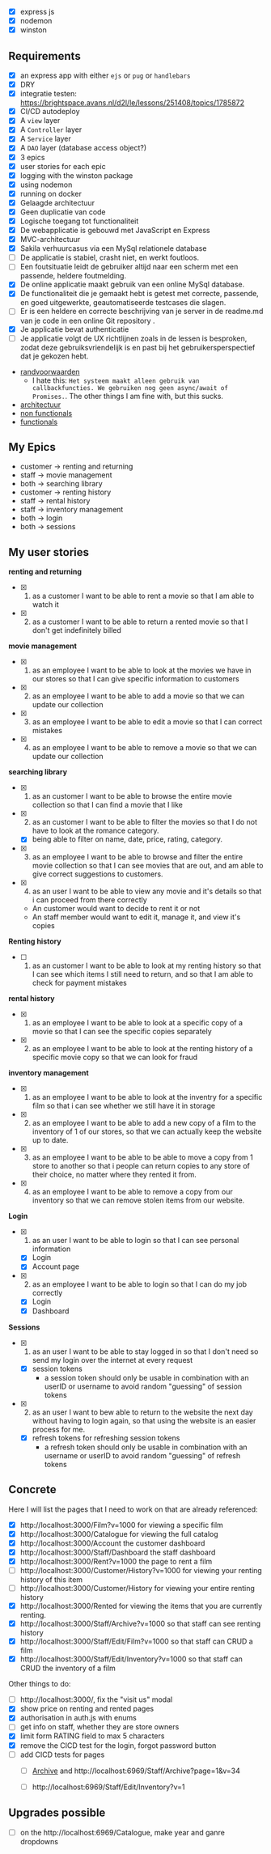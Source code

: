 
- [x] express js
- [x] nodemon
- [x] winston

## Requirements

- [x] an express app with either `ejs` or `pug` or `handlebars`
- [x] DRY
- [x] integratie testen: https://brightspace.avans.nl/d2l/le/lessons/251408/topics/1785872
- [x] CI/CD autodeploy
- [x] A `view` layer
- [x] A `Controller` layer
- [x] A `Service` layer
- [x] A `DAO` layer (database access object?)
- [x] 3 epics
- [x] user stories for each epic
- [x] logging with the winston package
- [x] using nodemon
- [x] running on docker
- [x] Gelaagde architectuur
- [x] Geen duplicatie van code
- [x] Logische toegang tot functionaliteit
- [x] De webapplicatie is gebouwd met JavaScript en Express
- [x] MVC-architectuur
- [x] Sakila verhuurcasus via een MySql relationele database
- [ ] De applicatie is stabiel, crasht niet, en werkt foutloos.
- [ ] Een foutsituatie leidt de gebruiker altijd naar een scherm met een passende, heldere foutmelding.
- [x] De online applicatie maakt gebruik van een online MySql database.
- [x] De functionaliteit die je gemaakt hebt is getest met correcte, passende, en goed uitgewerkte, geautomatiseerde testcases die slagen.
- [ ] Er is een heldere en correcte beschrijving van je server in de readme.md van je code in een online Git repository .
- [x] Je applicatie bevat authenticatie
- [ ] Je applicatie volgt de UX richtlijnen zoals in de lessen is besproken, zodat deze gebruiksvriendelijk is en past bij het gebruikersperspectief dat je gekozen hebt.

- [randvoorwaarden](https://brightspace.avans.nl/d2l/le/lessons/251408/topics/1770191)
    - I hate this: `Het systeem maakt alleen gebruik van callbackfuncties. We gebruiken nog geen async/await of Promises.`. The other things I am fine with, but this sucks.
- [architectuur](https://brightspace.avans.nl/d2l/le/lessons/251408/topics/1773535)
- [non functionals](https://brightspace.avans.nl/d2l/le/lessons/251408/topics/1731970)
- [functionals](https://brightspace.avans.nl/d2l/le/lessons/251408/topics/1758763)

## My Epics

- customer -> renting and returning
- staff -> movie management
- both -> searching library
- customer -> renting history
- staff -> rental history
- staff -> inventory management
- both -> login
- both -> sessions

## My user stories

**renting and returning**

* [x] 1. as a customer I want to be able to rent a movie so that I am able to watch it
* [x] 2. as a customer I want to be able to return a rented movie so that I don't get indefinitely billed

**movie management**

* [x] 1. as an employee I want to be able to look at the movies we have in our stores so that I can give specific information to customers
* [x] 2. as an employee I want to be able to add a movie so that we can update our collection
* [x] 3. as an employee I want to be able to edit a movie so that I can correct mistakes
* [x] 4. as an employee I want to be able to remove a movie so that we can update our collection

**searching library**

* [x] 1. as an customer I want to be able to browse the entire movie collection so that I can find a movie that I like
* [x] 2. as an customer I want to be able to filter the movies so that I do not have to look at the romance category.
	* [x] being able to filter on name, date, price, rating, category.
* [x] 3. as an employee I want to be able to browse and filter the entire movie collection so that I can see movies that are out, and am able to give correct suggestions to customers.
* [x] 4. as an user I want to be able to view any movie and it's details so that i can proceed from there correctly
    * An customer would want to decide to rent it or not
    * An staff member would want to edit it, manage it, and view it's copies

**Renting history**

* [ ] 1. as an customer I want to be able to look at my renting history so that I can see which items I still need to return, and so that I am able to check for payment mistakes

**rental history**

* [x] 1. as an employee I want to be able to look at a specific copy of a movie so that I can see the specific copies separately
* [x] 2. as an employee I want to be able to look at the renting history of a specific movie copy so that we can look for fraud

**inventory management**

* [x] 1. as an employee I want to be able to look at the inventry for a specific film so that i can see whether we still have it in storage
* [x] 2. as an employee I want to be able to add a new copy of a film to the inventory of 1 of our stores, so that we can actually keep the website up to date.
* [x] 3. as an employee I want to be able to be able to move a copy from 1 store to another so that i people can return copies to any store of their choice, no matter where they rented it from.
* [x] 4. as an employee I want to be able to remove a copy from our inventory so that we can remove stolen items from our website.

**Login**

* [x] 1. as an user I want to be able to login so that I can see personal information
    * [x] Login
    * [x] Account page
* [x] 2. as an employee I want to be able to login so that I can do my job correctly
    * [x] Login
    * [x] Dashboard

**Sessions**

* [x] 1. as an user I want to be able to stay logged in so that I don't need so send my login over the internet at every request
	* [x] session tokens
        - a session token should only be usable in combination with an userID or username to avoid random "guessing" of session tokens
* [x] 2. as an user I want to bew able to return to the website the next day without having to login again, so that using the website is an easier process for me.
	* [x] refresh tokens for refreshing session tokens
        - a refresh token should only be usable in combination with an username or userID to avoid random "guessing" of refresh tokens

## Concrete

Here I will list the pages that I need to work on that are already referenced:

- [x] http://localhost:3000/Film?v=1000 for viewing a specific film
- [x] http://localhost:3000/Catalogue for viewing the full catalog
- [x] http://localhost:3000/Account the customer dashboard
- [x] http://localhost:3000/Staff/Dashboard the staff dashboard
- [x] http://localhost:3000/Rent?v=1000 the page to rent a film
- [ ] http://localhost:3000/Customer/History?v=1000 for viewing your renting history of this item
- [ ] http://localhost:3000/Customer/History for viewing your entire renting history
- [x] http://localhost:3000/Rented for viewing the items that you are currently renting.
- [x] http://localhost:3000/Staff/Archive?v=1000 so that staff can see renting history
- [x] http://localhost:3000/Staff/Edit/Film?v=1000 so that staff can CRUD a film
- [x] http://localhost:3000/Staff/Edit/Inventory?v=1000 so that staff can CRUD the inventory of a film

Other things to do:

- [ ] http://localhost:3000/, fix the "visit us" modal
- [x] show price on renting and rented pages
- [x] authorisation in auth.js with enums
- [ ] get info on staff, whether they are store owners
- [x] limit form RATING field to max 5 characters
- [x] remove the CICD test for the login, forgot password button
- [ ] add CICD tests for pages
    - [ ] [Archive](http://localhost:6969/Staff/Archive) and http://localhost:6969/Staff/Archive?page=1&v=34
    - [ ] http://localhost:6969/Staff/Edit/Inventory?v=1


## Upgrades possible

- [ ] on the http://localhost:6969/Catalogue, make year and ganre dropdowns